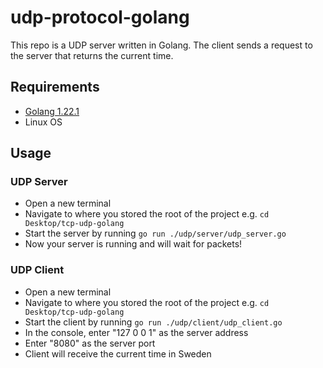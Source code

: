 # udp-protocol-golang

This repo is a UDP server written in Golang. The client sends a request to the server that returns the current time. 

## Requirements
- [Golang 1.22.1](https://go.dev/)
- Linux OS

## Usage

### UDP Server

- Open a new terminal
- Navigate to where you stored the root of the project e.g. ``cd Desktop/tcp-udp-golang``
- Start the server by running ``go run ./udp/server/udp_server.go``
- Now your server is running and will wait for packets!

### UDP Client

- Open a new terminal
- Navigate to where you stored the root of the project e.g. ``cd Desktop/tcp-udp-golang``
- Start the client by running ``go run ./udp/client/udp_client.go``
- In the console, enter "127 0 0 1" as the server address
- Enter "8080" as the server port
- Client will receive the current time in Sweden
